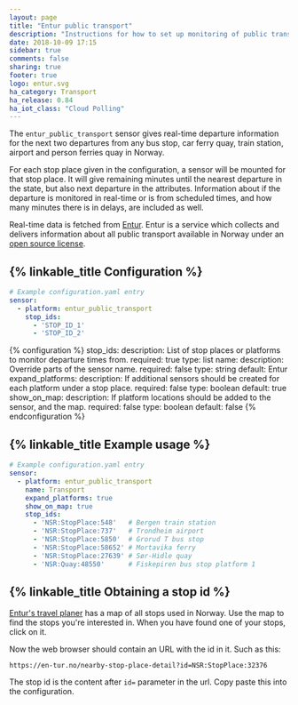 ```yaml
---
layout: page
title: "Entur public transport"
description: "Instructions for how to set up monitoring of public transport departures in Norway."
date: 2018-10-09 17:15
sidebar: true
comments: false
sharing: true
footer: true
logo: entur.svg
ha_category: Transport
ha_release: 0.84
ha_iot_class: "Cloud Polling"
---
```


The `entur_public_transport` sensor gives real-time departure information for the next two departures from any bus stop, car ferry quay, train station, airport and person ferries quay in Norway. 

For each stop place given in the configuration, a sensor will be mounted for that stop place. It will give remaining minutes until the nearest departure in the state, but also next departure in the attributes. Information about if the departure is monitored in real-time or is from scheduled times, and how many minutes there is in delays, are included as well. 

Real-time data is fetched from [Entur](https://www.entur.org). Entur is a service which collects and delivers information about all public transport available in Norway under an [open source license](https://data.norge.no/nlod/no). 

## {% linkable_title Configuration %}

```yaml
# Example configuration.yaml entry
sensor:
  - platform: entur_public_transport
    stop_ids:
      - 'STOP_ID_1'
      - 'STOP_ID_2'
```

{% configuration %}
stop_ids:
  description: List of stop places or platforms to monitor departure times from.
  required: true
  type: list
name:
  description: Override parts of the sensor name. 
  required: false
  type: string
  default: Entur
expand_platforms:
  description: If additional sensors should be created for each platform under a stop place. 
  required: false
  type: boolean
  default: true
show_on_map:
  description: If platform locations should be added to the sensor, and the map. 
  required: false
  type: boolean
  default: false
{% endconfiguration %}

## {% linkable_title Example usage %}

```yaml
# Example configuration.yaml entry
sensor:
  - platform: entur_public_transport
    name: Transport
    expand_platforms: true
    show_on_map: true
    stop_ids:
      - 'NSR:StopPlace:548'   # Bergen train station
      - 'NSR:StopPlace:737'   # Trondheim airport
      - 'NSR:StopPlace:5850'  # Grorud T bus stop
      - 'NSR:StopPlace:58652' # Mortavika ferry 
      - 'NSR:StopPlace:27639' # Sør-Hidle quay 
      - 'NSR:Quay:48550'      # Fiskepiren bus stop platform 1
```

## {% linkable_title Obtaining a stop id %}

[Entur's travel planer](https://en-tur.no) has a map of all stops used in Norway. Use the map to find the stops you're interested in. When you have found one of your stops, click on it. 

Now the web browser should contain an URL with the id in it. Such as this: 

`https://en-tur.no/nearby-stop-place-detail?id=NSR:StopPlace:32376`

The stop id is the content after `id=` parameter in the url. Copy paste this into the configuration. 
